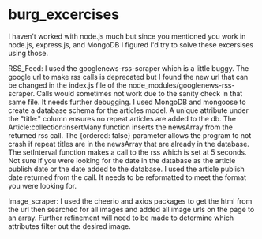 # burg_excercises

I haven't worked with node.js much but since you mentioned you work in node.js, express.js, and MongoDB I figured I'd try to solve these excersises using those.

RSS_Feed:
I used the googlenews-rss-scraper which is a little buggy.  The google url to make rss calls is deprecated but I found the new url that can be changed in the index.js file of the node_modules/googlenews-rss-scraper.  Calls would sometimes not work due to the sanity check in that same file. It needs further debugging.
I used MongoDB and mongoose to create a database schema for the articles model.  A unique attribute under the "title:" column ensures no repeat articles are added to the db.
The Article:collection:insertMany function inserts the newsArray from the returned rss call.  The {ordered: false} parameter allows the program to not crash if repeat titles are in the newsArray that are already in the database.
The setInterval function makes a call to the rss which is set at 5 seconds.
Not sure if you were looking for the date in the database as the article publish date or the date added to the database.  I used the article publish date returned from the call. It needs to be reformatted to meet the format you were looking for.

Image_scraper:
I used the cheerio and axios packages to get the html from the url then searched for all images and added all image urls on the page to an array.  Further refinement will need to be made to determine which attributes filter out the desired image.
